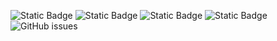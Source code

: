 ![Static Badge](https://img.shields.io/badge/blacklists-61-000000) ![Static Badge](https://img.shields.io/badge/blacklisted-2981655-cc0000) ![Static Badge](https://img.shields.io/badge/whitelisted-2254-00CC00) ![Static Badge](https://img.shields.io/badge/streaming_blacklist-28107-000000) ![GitHub issues](https://img.shields.io/github/issues/fabriziosalmi/blacklists)
